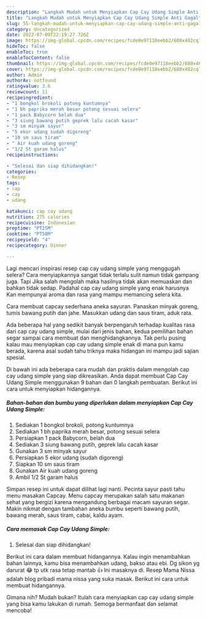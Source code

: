 ```yaml
---
description: "Langkah Mudah untuk Menyiapkan Cap Cay Udang Simple Anti Gagal"
title: "Langkah Mudah untuk Menyiapkan Cap Cay Udang Simple Anti Gagal"
slug: 55-langkah-mudah-untuk-menyiapkan-cap-cay-udang-simple-anti-gagal
category: Uncategorized
date: 2022-07-09T22:19:27.726Z
image: https://img-global.cpcdn.com/recipes/fcde0e97118eebb2/680x482cq70/cap-cay-udang-simple-foto-resep-utama.jpg
hideToc: false
enableToc: true
enableTocContent: false
thumbnail: https://img-global.cpcdn.com/recipes/fcde0e97118eebb2/680x482cq70/cap-cay-udang-simple-foto-resep-utama.jpg
cover: https://img-global.cpcdn.com/recipes/fcde0e97118eebb2/680x482cq70/cap-cay-udang-simple-foto-resep-utama.jpg
author: Admin
authorAv: notfound
ratingvalue: 3.6
reviewcount: 11
recipeingredient:
- "1 bongkol brokoli potong kuntumnya"
- "1 bh paprika merah besar potong sesuai selera"
- "1 pack Babycorn belah dua"
- "3 siung bawang putih geprek lalu cacah kasar"
- "3 sm minyak sayur"
- "5 ekor udang sudah digoreng"
- "10 sm saus tiram"
- " Air kuah udang goreng"
- "1/2 St garam halus"
recipeinstructions:

- "Selesai dan siap dihidangkan!"
categories:
- Resep
tags:
- cap
- cay
- udang

katakunci: cap cay udang 
nutrition: 275 calories
recipecuisine: Indonesian
preptime: "PT25M"
cooktime: "PT58M"
recipeyield: "4"
recipecategory: Dinner

---
```



Lagi mencari inspirasi resep cap cay udang simple yang menggugah selera? Cara menyiapkannya sangat tidak terlalu sulit namun tidak gampang juga. Tapi Jika salah mengolah maka hasilnya tidak akan memuaskan dan bahkan tidak sedap. Padahal cap cay udang simple yang enak harusnya Kan mempunyai aroma dan rasa yang mampu memancing selera kita.


Cara membuat capcay sederhana aneka sayuran. Panaskan minyak goreng, tumis bawang putih dan jahe. Masukkan udang dan saus tiram, aduk rata.

Ada beberapa hal yang sedikit banyak berpengaruh terhadap kualitas rasa dari cap cay udang simple, mulai dari jenis bahan, kedua pemilihan bahan segar sampai cara membuat dan menghidangkannya. Tak perlu pusing kalau mau menyiapkan cap cay udang simple enak di mana pun kamu berada, karena asal sudah tahu triknya maka hidangan ini mampu jadi sajian spesial.


Di bawah ini ada beberapa cara mudah dan praktis dalam mengolah cap cay udang simple yang siap dikreasikan. Anda dapat membuat Cap Cay Udang Simple menggunakan 9 bahan dan 0 langkah pembuatan. Berikut ini cara untuk menyiapkan hidangannya.

<!--inarticleads1-->

##### Bahan-bahan dan bumbu yang diperlukan dalam menyiapkan Cap Cay Udang Simple:

1. Sediakan 1 bongkol brokoli, potong kuntumnya
1. Sediakan 1 bh paprika merah besar, potong sesuai selera
1. Persiapkan 1 pack Babycorn, belah dua
1. Sediakan 3 siung bawang putih, geprek lalu cacah kasar
1. Gunakan 3 sm minyak sayur
1. Persiapkan 5 ekor udang (sudah digoreng)
1. Siapkan 10 sm saus tiram
1. Gunakan  Air kuah udang goreng
1. Ambil 1/2 St garam halus


Simpan resep ini untuk dapat dilihat lagi nanti. Pecinta sayur pasti tahu menu masakan Capcay. Menu capcay merupakan salah satu makanan sehat yang bergizi karena mengandung berbagai macam sayuran segar. Makin nikmat dengan tambahan aneka bumbu seperti bawang putih, bawang merah, saus tiram, cabai, kaldu ayam. 

<!--inarticleads2-->

##### Cara memasak Cap Cay Udang Simple:


1. Selesai dan siap dihidangkan!

Berikut ini cara dalam membuat hidangannya. Kalau ingin menambahkan bahan lainnya, kamu bisa menambahkan udang, bakso atau ebi. Dg sikon yg darurat 😂 tp utk rasa tetap mantab 👍 Ini masaknya di. Resep Mama Nissa adalah blog pribadi mama nissa yang suka masak. Berikut ini cara untuk membuat hidangannya. 

Gimana nih? Mudah bukan? Itulah cara menyiapkan cap cay udang simple yang bisa kamu lakukan di rumah. Semoga bermanfaat dan selamat mencoba!
